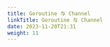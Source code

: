 ```yaml
---
title: Goroutine 与 Channel
linkTitle: Goroutine 与 Channel
date: 2023-11-20T21:31
weight: 11
---
```

